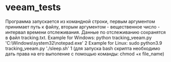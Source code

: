 # veeam_tests
Программа запускается из командной строки, первым аргументом принимает путь к файлу, вторым аргументом - вещественное число - интервал времени отслеживания.
Данные по отслеживанию сохранятся в файл tracking.txt.
Example for Windows:
python tracking_veeam.py 'C:\\Windows\\system32\\notepad.exe' 2
Example for Linux:
sudo python3.9 tracking_veeam.py './sleep.sh' 1 (для запуска bash скрипта необходимо дать права на его выполение с помощью команды: chmod +x file_name)
